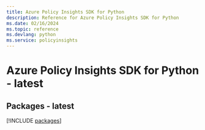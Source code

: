 ```yaml
---
title: Azure Policy Insights SDK for Python
description: Reference for Azure Policy Insights SDK for Python
ms.date: 02/16/2024
ms.topic: reference
ms.devlang: python
ms.service: policyinsights
---
```

# Azure Policy Insights SDK for Python - latest
## Packages - latest
[!INCLUDE [packages](policy-insights-index.md)]